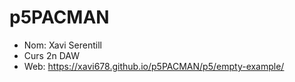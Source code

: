 # p5PACMAN
 - Nom: Xavi Serentill
- Curs 2n DAW
- Web: https://xavi678.github.io/p5PACMAN/p5/empty-example/
